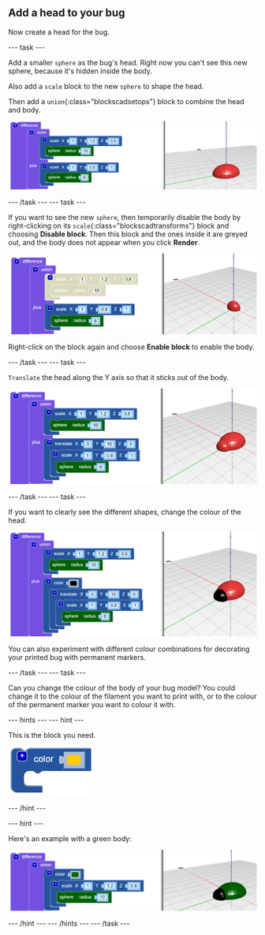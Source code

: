 ## Add a head to your bug

Now create a head for the bug.

--- task ---

Add a smaller `sphere` as the bug's head. Right now you can't see this new sphere, because it's hidden inside the body.

Also add a `scale` block to the new `sphere` to shape the head.

Then add a `union`{:class="blockscadsetops"} block to combine the head and body.

![screenshot](images/bug-head-hidden.png)

--- /task --- --- task ---

If you want to see the new `sphere`, then temporarily disable the body by right-clicking on its `scale`{:class="blockscadtransforms"} block and choosing **Disable block**. Then this block and the ones inside it are greyed out, and the body does not appear when you click **Render**.

![screenshot](images/bug-disable.png)

Right-click on the block again and choose **Enable block** to enable the body.

--- /task --- --- task ---

`Translate` the head along the Y axis so that it sticks out of the body.

  ![screenshot](images/bug-head.png)

--- /task --- --- task ---

If you want to clearly see the different shapes, change the colour of the head.

![screenshot](images/bug-head-black.png)

You can also experiment with different colour combinations for decorating your printed bug with permanent markers.

--- /task --- --- task ---

Can you change the colour of the body of your bug model? You could change it to the colour of the filament you want to print with, or to the colour of the permanent marker you want to colour it with.

--- hints --- --- hint ---

This is the block you need.

![screenshot](images/bug-colour-block.png)

--- /hint ---

--- hint ---

Here's an example with a green body:

![screenshot](images/bug-body-colour.png)

--- /hint --- --- /hints --- --- /task ---




  
